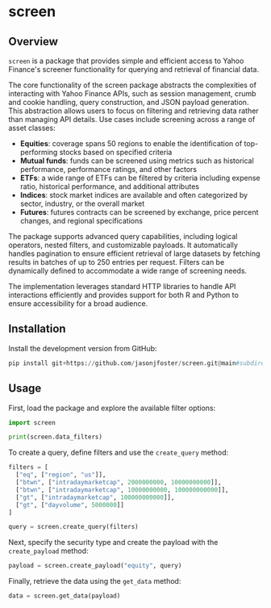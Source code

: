 # screen

## Overview

`screen` is a package that provides simple and efficient access to Yahoo Finance's screener functionality for querying and retrieval of financial data.

The core functionality of the screen package abstracts the complexities of interacting with Yahoo Finance APIs, such as session management, crumb and cookie handling, query construction, and JSON payload generation. This abstraction allows users to focus on filtering and retrieving data rather than managing API details. Use cases include screening across a range of asset classes:

* **Equities**: coverage spans 50 regions to enable the identification of top-performing stocks based on specified criteria
* **Mutual funds**: funds can be screened using metrics such as historical performance, performance ratings, and other factors
* **ETFs**: a wide range of ETFs can be filtered by criteria including expense ratio, historical performance, and additional attributes
* **Indices**: stock market indices are available and often categorized by sector, industry, or the overall market
* **Futures**: futures contracts can be screened by exchange, price percent changes, and regional specifications

The package supports advanced query capabilities, including logical operators, nested filters, and customizable payloads. It automatically handles pagination to ensure efficient retrieval of large datasets by fetching results in batches of up to 250 entries per request. Filters can be dynamically defined to accommodate a wide range of screening needs.

The implementation leverages standard HTTP libraries to handle API interactions efficiently and provides support for both R and Python to ensure accessibility for a broad audience.

## Installation

Install the development version from GitHub:

```python
pip install git+https://github.com/jasonjfoster/screen.git@main#subdirectory=python
```

## Usage

First, load the package and explore the available filter options:

```python
import screen

print(screen.data_filters)
```

To create a query, define filters and use the `create_query` method:

```python
filters = [
  ["eq", ["region", "us"]],
  ["btwn", ["intradaymarketcap", 2000000000, 10000000000]],
  ["btwn", ["intradaymarketcap", 10000000000, 100000000000]],
  ["gt", ["intradaymarketcap", 100000000000]],
  ["gt", ["dayvolume", 5000000]]
]

query = screen.create_query(filters)
```

Next, specify the security type and create the payload with the `create_payload` method:

```python
payload = screen.create_payload("equity", query)
```

Finally, retrieve the data using the `get_data` method:

```python
data = screen.get_data(payload)
```
